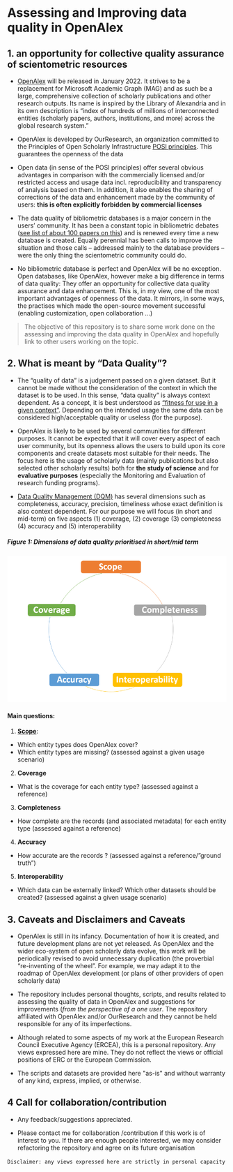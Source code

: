 # Assessing and Improving data quality in OpenAlex

## 1. an opportunity for collective quality assurance of scientometric resources
* [OpenAlex](openalex.org/) will be released in January 2022. It strives to be a replacement for Microsoft Academic Graph (MAG) and as such be a large, comprehensive collection of scholarly publications and other research outputs. Its name is inspired by the Library of Alexandria and in its own description is “index of hundreds of millions of interconnected entities (scholarly papers, authors, institutions, and more) across the global research system.”

* OpenAlex is developed by OurResearch, an organization committed to the Principles of Open Scholarly Infrastructure [POSI principles](https://blog.ourresearch.org/posi/). This guarantees the openness of the data

* Open data (in sense of the POSI principles) offer several obvious advantages in comparison with the commercially licensed and/or restricted access and usage data incl. reproducibility and transparency of analysis based on them. In addition, it also enables the sharing of corrections of the data and enhancement made by the community of users: **this is often explicitly forbidden by commercial licenses**

* The data quality of bibliometric databases is a major concern in the users’ community. It has been a constant topic in bibliometric debates ([see list of about 100 papers on this](https://github.com/almugabo/open_metadata/wiki/Data-Quality-in-Scientometric--Databases---Datasets))  and is renewed every time a new database is created. Equally perennial has been calls to improve the situation and those calls – addressed mainly to the database providers – were the only thing the scientometric community could do.

* No bibliometric database is perfect and OpenAlex will be no exception.   Open databases, like OpenAlex, however make a big difference in terms of data quality: They offer an opportunity for collective data quality assurance and data enhancement. This is, in my view, one of the most important advantages of openness of the data. It mirrors, in some ways, the practises which made the open-source movement successful (enabling customization, open collaboration …)

> The objective of this repository is to share some work done on the assessing and improving the data quality in OpenAlex and hopefully link to other users working on the topic. 

## 2. What is meant by “Data Quality”?

* The “quality of data” is a judgement passed on a given dataset. But it cannot be made without the consideration of the context in which the dataset is to be used. In this sense, “data quality” is always context dependent. As a concept, it is best understood as  [“fitness for use in a given context”](https://en.wikipedia.org/wiki/Data_quality). Depending on the intended usage the same data can be considered high/acceptable quality or useless (for the purpose). 

* OpenAlex is likely to be used by several communities for different purposes. It cannot be expected that it will cover every aspect of each user community, but its openness allows the users to build upon its core components and create datasets most suitable for their needs. The focus here is the usage of scholarly data (mainly publications but also selected other scholarly results) both for **the study of science** and for **evaluative purposes** (especially the Monitoring and Evaluation of research funding programs).

* [Data Quality Management (DQM)](https://en.wikipedia.org/wiki/Data_quality)  has several dimensions such as completeness, accuracy, precision, timeliness  whose exact definition is also context dependent. For our purpose we will focus (in short and mid-term) on five aspects (1) coverage, (2) coverage (3) completeness (4) accuracy and (5) interoperability 

##### Figure 1: Dimensions of data quality prioritised in short/mid term


![DQM aspects ](/_images/Quality_Aspects.png)


#### Main questions: 
1. [**Scope**](https://github.com/almugabo/openalex_qa/tree/main/scope):
- Which entity types does OpenAlex cover?
- Which entity types are missing? (assessed against a given usage scenario) 

2. **Coverage** 
- What is the coverage for each entity type? (assessed against a reference) 

3. **Completeness**
- How complete are the records (and associated metadata) for each entity type (assessed against a reference)

4. **Accuracy**
- How accurate are the records ? (assessed against a reference/”ground truth”)

5. **Interoperability**
- Which data can be externally linked? Which other datasets should be created? (assessed against a given usage scenario)



## 3. Caveats and Disclaimers and Caveats

* OpenAlex is still in its infancy. Documentation of how it is created, and future development plans are not yet released. As OpenAlex and the wider eco-system of open scholarly data evolve, this work will be periodically revised to avoid unnecessary duplication (the proverbial “re-inventing of the wheel”. For example, we may adapt it to the roadmap of OpenAlex development (or plans of other providers of open scholarly data)

* The repository includes personal thoughts, scripts, and results related to assessing the quality of data in OpenAlex and suggestions for improvements (*from the perspective of a one user*. The repository affiliated with OpenAlex and/or OurResearch and they cannot be held responsible for any of its imperfections. 

* Although related to some aspects of my work at the European Research Council Executive Agency (ERCEA), this is a personal repository. Any views expressed here are mine. They do not reflect the views or official positions of ERC or the European Commission.

* The scripts and datasets are provided here "as-is" and without warranty of any kind, express, implied, or otherwise.

## 4 Call for collaboration/contribution
* Any feedback/suggestions appreciated.

* Please contact me for collaboration /contribution if this work is of interest to you. If there are enough people interested, we may consider refactoring the repository and agree on its future organisation


```Disclaimer: any views expressed here are strictly in personal capacity ```

